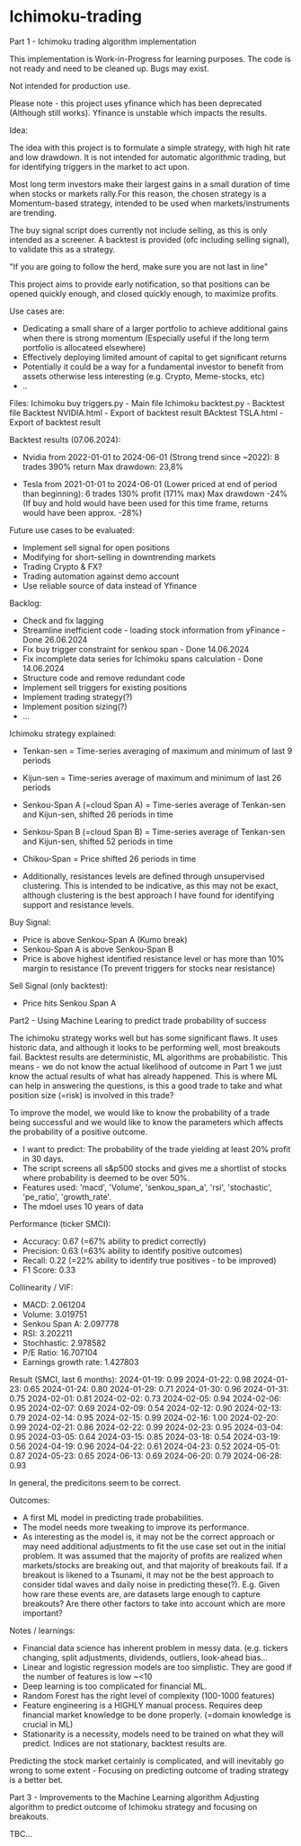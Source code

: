 # Ichimoku-trading

Part 1 - Ichimoku trading algorithm implementation

This implementation is Work-in-Progress for learning purposes. The code is not ready and need to be cleaned up. Bugs may exist.

Not intended for production use. 

Please note - this project uses yfinance which has been deprecated (Although still works). Yfinance is unstable which impacts the results. 

Idea:

The idea with this project is to formulate a simple strategy, with high hit rate and low drawdown. It is not intended for automatic algorithmic trading, but for identifying triggers in the market to act upon. 

Most long term investors make their largest gains in a small duration of time when stocks or markets rally.For this reason, the chosen strategy is a Momentum-based strategy, intended to be used when markets/instruments are trending. 

The buy signal script does currently not include selling, as this is only intended as a screener.
A backtest is provided (ofc including selling signal), to validate this as a strategy.

"If you are going to follow the herd, make sure you are not last in line"

This project aims to provide early notification, so that positions can be opened quickly enough, and closed quickly enough, to maximize profits.

Use cases are:
- Dedicating a small share of a larger portfolio to achieve additional gains when there is strong momentum (Especially useful if the long term portfolio is allocateed elsewhere)
- Effectively deploying limited amount of capital to get significant returns
- Potentially it could be a way for a fundamental investor to benefit from assets otherwise less interesting (e.g. Crypto, Meme-stocks, etc)
- ..

Files:
  Ichimoku buy triggers.py - Main file
  Ichimoku backtest.py - Backtest file
  Backtest NVIDIA.html - Export of backtest result
  BAcktest TSLA.html - Export of backtest result

Backtest results (07.06.2024):
- Nvidia from 2022-01-01 to 2024-06-01 (Strong trend since ~2022):
  8 trades
  390% return
  Max drawdown: 23,8%

- Tesla from 2021-01-01 to 2024-06-01 (Lower priced at end of period than beginning):
  6 trades
  130% profit (171% max)
  Max drawdown -24%
  (If buy and hold would have been used for this time frame, returns would have been approx. -28%)

Future use cases to be evaluated:
- Implement sell signal for open positions
- Modifying for short-selling in downtrending markets
- Trading Crypto & FX?
- Trading automation against demo account
- Use reliable source of data instead of Yfinance

Backlog:
- Check and fix lagging
- Streamline inefficient code - loading stock information from yFinance - Done 26.06.2024
- Fix buy trigger constraint for senkou span - Done 14.06.2024
- Fix incomplete data series for Ichimoku spans calculation - Done 14.06.2024
- Structure code and remove redundant code
- Implement sell triggers for existing positions
- Implement trading strategy(?)
- Implement position sizing(?)
- ...


Ichimoku strategy explained:
- Tenkan-sen = Time-series averaging of maximum and minimum of last 9 periods
- Kijun-sen = Time-series average of maximum and minimum of last 26 periods
- Senkou-Span A (=cloud Span A) = Time-series average of Tenkan-sen and Kijun-sen, shifted 26 periods in time
- Senkou-Span B (=cloud Span B) = Time-series average of Tenkan-sen and Kijun-sen, shifted 52 periods in time
- Chikou-Span = Price shifted 26 periods in time

- Additionally, resistances levels are defined through unsupervised clustering. This is intended to be indicative, as this may not be exact, although clustering is the best approach I have found for identifying support and resistance levels.
  
Buy Signal:
- Price is above Senkou-Span A (Kumo break)
- Senkou-Span A is above Senkou-Span B   
- Price is above highest identified resistance level or has more than 10% margin to resistance   (To prevent triggers for stocks near resistance)

Sell Signal (only backtest):
- Price hits Senkou Span A





Part2 - Using Machine Learing to predict trade probability of success

The ichimoku strategy works well but has some significant flaws. It uses historic data, and although it looks to be performing well, most breakouts fail. Backtest results are deterministic, ML algorithms are probabilistic. This means - we do not know the actual likelihood of outcome in Part 1 we just know the actual results of what has already happened. This is where ML can help in answering the questions, is this a good trade to take and what position size (=risk) is involved in this trade?

To improve the model, we would like to know the probability of a trade being successful and we would like to know the parameters which affects the probability of a positive outcome.

- I want to predict: The probability of the trade yielding at least 20% profit in 30 days.
- The script screens all s&p500 stocks and gives me a shortlist of stocks where probability is deemed to be over 50%.
- Features used: 'macd', 'Volume', 'senkou_span_a', 'rsi', 'stochastic', 'pe_ratio', 'growth_rate'. 
- The mdoel uses 10 years of data

Performance (ticker SMCI):
- Accuracy: 0.67 (=67% ability to predict correctly)
- Precision: 0.63 (=63% ability to identify positive outcomes)
- Recall: 0.22 (=22% ability to identify true positives - to be improved)
- F1 Score: 0.33

Collinearity / VIF:
- MACD: 2.061204
- Volume: 3.019751
- Senkou Span A: 2.097778
- RSI: 3.202211
- Stochhastic: 2.978582
-  P/E Ratio: 16.707104
-  Earnings growth rate: 1.427803

Result (SMCI, last 6 months):
2024-01-19: 0.99
2024-01-22: 0.98
2024-01-23: 0.65
2024-01-24: 0.80
2024-01-29: 0.71
2024-01-30: 0.96
2024-01-31: 0.75
2024-02-01: 0.81
2024-02-02: 0.73
2024-02-05: 0.94
2024-02-06: 0.95
2024-02-07: 0.69
2024-02-09: 0.54
2024-02-12: 0.90
2024-02-13: 0.79
2024-02-14: 0.95
2024-02-15: 0.99
2024-02-16: 1.00
2024-02-20: 0.99
2024-02-21: 0.86
2024-02-22: 0.99
2024-02-23: 0.95
2024-03-04: 0.95
2024-03-05: 0.64
2024-03-15: 0.85
2024-03-18: 0.54
2024-03-19: 0.56
2024-04-19: 0.96
2024-04-22: 0.61
2024-04-23: 0.52
2024-05-01: 0.87
2024-05-23: 0.65
2024-06-13: 0.69
2024-06-20: 0.79
2024-06-28: 0.93

In general, the predicitons seem to be correct.

Outcomes:
- A first ML model in predicting trade probabilities.
- The model needs more tweaking to improve its performance.
- As interesting as the model is, it may not be the correct approach or may need additional adjustments to fit the use case set out in the initial problem. It was assumed that the majority of profits are realized when markets/stocks are breaking out, and that majority of breakouts fail. If a breakout is likened to a Tsunami, it may not be the best approach to consider tidal waves and daily noise in predicting these(?). E.g. Given how rare these events are, are datasets large enough to capture breakouts? Are there other factors to take into account which are more important?


Notes / learnings:
- Financial data science has inherent problem in messy data. (e.g. tickers changing, split adjustments, dividends, outliers, look-ahead bias...
- Linear and logistic regression models are too simplistic. They are good if the number of features is low ~<10
- Deep learning is too complicated for financial ML.
- Random Forest has the right level of complexity (100-1000 features)
- Feature engineering is a HIGHLY manual process. Requires deep financial market knowledge to be done properly. (=domain knowledge is crucial in ML)
- Stationarity is a necessity, models need to be trained on what they will predict. Indices are not stationary, backtest results are.

Predicting the stock market certainly is complicated, and will inevitably go wrong to some extent - Focusing on predicting outcome of trading strategy is a better bet.




Part 3 - Improvements to the Machine Learning algorithm
Adjusting algorithm to predict outcome of Ichimoku strategy and focusing on breakouts.

TBC...


